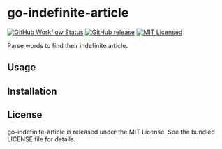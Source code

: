 go-indefinite-article
=========

[![GitHub Workflow Status](https://img.shields.io/github/workflow/status/akerl/go-indefinite-article/Build)](https://github.com/akerl/go-indefinite-article/actions)
[![GitHub release](https://img.shields.io/github/release/akerl/go-indefinite-article.svg)](https://github.com/akerl/go-indefinite-article/releases)
[![MIT Licensed](https://img.shields.io/badge/license-MIT-green.svg)](https://tldrlegal.com/license/mit-license)

Parse words to find their indefinite article.

## Usage

## Installation

## License

go-indefinite-article is released under the MIT License. See the bundled LICENSE file for details.
